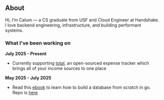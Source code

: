 ## About
Hi, I’m Calum — a CS graduate from USF and Cloud Engineer at Handshake. I love backend engineering, infrastructure, and building performant systems. 

### What I've been working on

**July 2025 - Present**
* Currently supporting [total](https://github.com/edwardshturman/total), an open-sourced expense tracker which brings all of your income sources to one place

**May 2025 - July 2025**
* Read this [ebook](https://build-your-own.org/database/) to learn how to build a database from scratch in go. Repo is [here](https://github.com/ccrawford4/custom-db)
